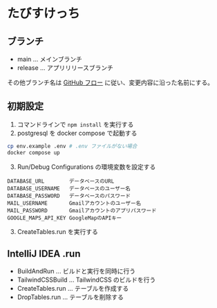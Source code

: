 # たびすけっち

## ブランチ

- main ... メインブランチ
- release ... アプリリリースブランチ

その他ブランチ名は [GitHub フロー](https://docs.github.com/ja/get-started/using-github/github-flow) に従い、変更内容に沿った名前にする。

## 初期設定

1. コマンドラインで `npm install` を実行する
2. postgresql を docker compose で起動する
```sh
cp env.example .env # .env ファイルがない場合
docker compose up
```
3. Run/Debug Configurations の環境変数を設定する

```
DATABASE_URL        データベースのURL
DATABASE_USERNAME   データベースのユーザー名
DATABASE_PASSWORD   データベースのパスワード
MAIL_USERNAME       Gmailアカウントのユーザー名
MAIL_PASSWORD       Gmailアカウントのアプリパスワード
GOOGLE_MAPS_API_KEY GoogleMapのAPIキー
```

3. CreateTables.run を実行する

## IntelliJ IDEA .run
- BuildAndRun ... ビルドと実行を同時に行う
- TailwindCSSBuild ... TailwindCSS のビルドを行う
- CreateTables.run ... テーブルを作成する
- DropTables.run ... テーブルを削除する